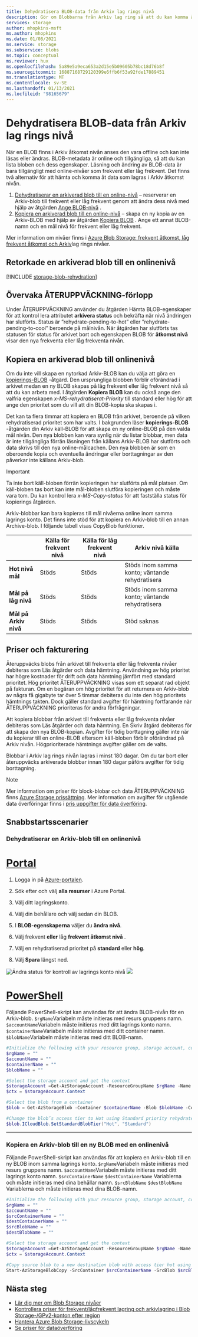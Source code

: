 ```yaml
---
title: Dehydratisera BLOB-data från Arkiv lag rings nivå
description: Gör om Blobbarna från Arkiv lag ring så att du kan komma åt BLOB-data. Kopiera en arkiverad blob till en onlinenivå.
services: storage
author: mhopkins-msft
ms.author: mhopkins
ms.date: 01/08/2021
ms.service: storage
ms.subservice: blobs
ms.topic: conceptual
ms.reviewer: hux
ms.openlocfilehash: 5a89e5a9eca653a2d15e5b09605b78bc18d76b8f
ms.sourcegitcommit: 16887168729120399e6ffb6f53a92fde17889451
ms.translationtype: MT
ms.contentlocale: sv-SE
ms.lasthandoff: 01/13/2021
ms.locfileid: "98165679"
---
```

# <a name="rehydrate-blob-data-from-the-archive-tier"></a>Dehydratisera BLOB-data från Arkiv lag rings nivå

När en BLOB finns i Arkiv åtkomst nivån anses den vara offline och kan inte läsas eller ändras. BLOB-metadata är online och tillgängliga, så att du kan lista bloben och dess egenskaper. Läsning och ändring av BLOB-data är bara tillgängligt med online-nivåer som frekvent eller låg frekvent. Det finns två alternativ för att hämta och komma åt data som lagras i Arkiv åtkomst nivån.

1. [Dehydratiserar en arkiverad blob till en online-nivå](#rehydrate-an-archived-blob-to-an-online-tier) – reserverar en Arkiv-blob till frekvent eller låg frekvent genom att ändra dess nivå med hjälp av åtgärden [Ange BLOB-nivå](/rest/api/storageservices/set-blob-tier) .
2. [Kopiera en arkiverad blob till en online-nivå](#copy-an-archived-blob-to-an-online-tier) – skapa en ny kopia av en Arkiv-BLOB med hjälp av åtgärden [Kopiera BLOB](/rest/api/storageservices/copy-blob) . Ange ett annat BLOB-namn och en mål nivå för frekvent eller låg frekvent.

 Mer information om nivåer finns i [Azure Blob Storage: frekvent åtkomst, låg frekvent åtkomst och Arkiv](storage-blob-storage-tiers.md)lag rings nivåer.

## <a name="rehydrate-an-archived-blob-to-an-online-tier"></a>Retorkade en arkiverad blob till en onlinenivå

[!INCLUDE [storage-blob-rehydration](../../../includes/storage-blob-rehydrate-include.md)]

## <a name="monitor-rehydration-progress"></a>Övervaka ÅTERUPPVÄCKNING-förlopp

Under ÅTERUPPVÄCKNING använder du åtgärden Hämta BLOB-egenskaper för att kontrol lera attributet **arkivera status** och bekräfta när nivå ändringen har slutförts. Status är ”rehydrate-pending-to-hot” eller ”rehydrate-pending-to-cool” beroende på målnivån. När åtgärden har slutförts tas statusen för status för arkivet bort och egenskapen BLOB för **åtkomst nivå** visar den nya frekventa eller låg frekventa nivån.

## <a name="copy-an-archived-blob-to-an-online-tier"></a>Kopiera en arkiverad blob till onlinenivå

Om du inte vill skapa en nytorkad Arkiv-BLOB kan du välja att göra en [kopierings-BLOB](/rest/api/storageservices/copy-blob) -åtgärd. Den ursprungliga blobben förblir oförändrad i arkivet medan en ny BLOB skapas på låg frekvent eller låg frekvent nivå så att du kan arbeta med. I åtgärden **Kopiera BLOB** kan du också ange den valfria egenskapen *x-MS-rehydratiserat-Priority* till standard eller hög för att ange den prioritet som du vill att din BLOB-kopia ska skapas i.

Det kan ta flera timmar att kopiera en BLOB från arkivet, beroende på vilken rehydratiserad prioritet som har valts. I bakgrunden läser **kopierings-BLOB** -åtgärden din Arkiv käll-BLOB för att skapa en ny online-BLOB på den valda mål nivån. Den nya blobben kan vara synlig när du listar blobbar, men data är inte tillgängliga förrän läsningen från källans Arkiv-BLOB har slutförts och data skrivs till den nya online-målcachen. Den nya blobben är som en oberoende kopia och eventuella ändringar eller borttagningar av den påverkar inte källans Arkiv-blob.

> [!IMPORTANT]
> Ta inte bort käll-bloben förrän kopieringen har slutförts på mål platsen. Om käll-bloben tas bort kan inte mål-bloben slutföra kopieringen och måste vara tom. Du kan kontrol lera *x-MS-Copy-status* för att fastställa status för kopierings åtgärden.

Arkiv-blobbar kan bara kopieras till mål nivåerna online inom samma lagrings konto. Det finns inte stöd för att kopiera en Arkiv-blob till en annan Archive-blob. I följande tabell visas CopyBlob funktioner.

|                                           | **Källa för frekvent nivå**   | **Källa för låg frekvent nivå** | **Arkiv nivå källa**    |
| ----------------------------------------- | --------------------- | -------------------- | ------------------- |
| **Hot nivå mål**                  | Stöds             | Stöds            | Stöds inom samma konto; väntande rehydratisera               |
| **Mål på låg nivå**                 | Stöds             | Stöds            | Stöds inom samma konto; väntande rehydratisera               |
| **Mål på Arkiv nivå**              | Stöds             | Stöds            | Stöd saknas         |

## <a name="pricing-and-billing"></a>Priser och fakturering

Återuppväcks blobs från arkivet till frekventa eller låg frekventa nivåer debiteras som Läs åtgärder och data hämtning. Användning av hög prioritet har högre kostnader för drift och data hämtning jämfört med standard prioritet. Hög prioritet ÅTERUPPVÄCKNING visas som ett separat rad objekt på fakturan. Om en begäran om hög prioritet för att returnera en Arkiv-blob av några få gigabyte tar över 5 timmar debiteras du inte den hög prioritets hämtnings takten. Dock gäller standard avgifter för hämtning fortfarande när ÅTERUPPVÄCKNING prioriteras för andra förfrågningar.

Att kopiera blobbar från arkivet till frekventa eller låg frekventa nivåer debiteras som Läs åtgärder och data hämtning. En Skriv åtgärd debiteras för att skapa den nya BLOB-kopian. Avgifter för tidig borttagning gäller inte när du kopierar till en online-BLOB eftersom käll-bloben förblir oförändrad på Arkiv nivån. Högprioriterade hämtnings avgifter gäller om de valts.

Blobbar i Arkiv lag rings nivån lagras i minst 180 dagar. Om du tar bort eller återuppväcks arkiverade blobbar innan 180 dagar påförs avgifter för tidig borttagning.

> [!NOTE]
> Mer information om priser för block-blobar och data ÅTERUPPVÄCKNING finns [Azure Storage prissättning](https://azure.microsoft.com/pricing/details/storage/blobs/). Mer information om avgifter för utgående data överföringar finns i [pris uppgifter för data överföring](https://azure.microsoft.com/pricing/details/data-transfers/).

## <a name="quickstart-scenarios"></a>Snabbstartsscenarier

### <a name="rehydrate-an-archive-blob-to-an-online-tier"></a>Dehydratiserar en Arkiv-blob till en onlinenivå
# <a name="portal"></a>[Portal](#tab/azure-portal)
1. Logga in på [Azure-portalen](https://portal.azure.com).

1. Sök efter och välj **alla resurser** i Azure Portal.

1. Välj ditt lagringskonto.

1. Välj din behållare och välj sedan din BLOB.

1. I **BLOB-egenskaperna** väljer du **ändra nivå**.

1. Välj frekvent **eller** låg **frekvent åtkomst nivå** . 

1. Välj en rehydratiserad prioritet på **standard** eller **hög**.

1. Välj **Spara** längst ned.

![Ändra ](media/storage-tiers/blob-access-tier.png)
 status för kontroll av lagrings konto nivå ![](media/storage-tiers/rehydrate-status.png)

# <a name="powershell"></a>[PowerShell](#tab/azure-powershell)
Följande PowerShell-skript kan användas för att ändra BLOB-nivån för en Arkiv-blob. `$rgName`Variabeln måste initieras med resurs gruppens namn. `$accountName`Variabeln måste initieras med ditt lagrings konto namn. `$containerName`Variabeln måste initieras med ditt container namn. `$blobName`Variabeln måste initieras med ditt BLOB-namn. 
```powershell
#Initialize the following with your resource group, storage account, container, and blob names
$rgName = ""
$accountName = ""
$containerName = ""
$blobName = ""

#Select the storage account and get the context
$storageAccount =Get-AzStorageAccount -ResourceGroupName $rgName -Name $accountName
$ctx = $storageAccount.Context

#Select the blob from a container
$blob = Get-AzStorageBlob -Container $containerName -Blob $blobName -Context $ctx

#Change the blob’s access tier to Hot using Standard priority rehydrate
$blob.ICloudBlob.SetStandardBlobTier("Hot", "Standard")
```
---

### <a name="copy-an-archive-blob-to-a-new-blob-with-an-online-tier"></a>Kopiera en Arkiv-blob till en ny BLOB med en onlinenivå
Följande PowerShell-skript kan användas för att kopiera en Arkiv-blob till en ny BLOB inom samma lagrings konto. `$rgName`Variabeln måste initieras med resurs gruppens namn. `$accountName`Variabeln måste initieras med ditt lagrings konto namn. `$srcContainerName` `$destContainerName` Variablerna och måste initieras med dina behållar namn. `$srcBlobName` `$destBlobName` Variablerna och måste initieras med dina BLOB-namn. 
```powershell
#Initialize the following with your resource group, storage account, container, and blob names
$rgName = ""
$accountName = ""
$srcContainerName = ""
$destContainerName = ""
$srcBlobName = ""
$destBlobName = ""

#Select the storage account and get the context
$storageAccount =Get-AzStorageAccount -ResourceGroupName $rgName -Name $accountName
$ctx = $storageAccount.Context

#Copy source blob to a new destination blob with access tier hot using standard rehydrate priority
Start-AzStorageBlobCopy -SrcContainer $srcContainerName -SrcBlob $srcBlobName -DestContainer $destContainerName -DestBlob $destBlobName -StandardBlobTier Hot -RehydratePriority Standard -Context $ctx
```

## <a name="next-steps"></a>Nästa steg

* [Lär dig mer om Blob Storage nivåer](storage-blob-storage-tiers.md)
* [Kontrollera priser för frekvent/lågfrekvent lagring och arkivlagring i Blob Storage-/GPv2-konton efter region](https://azure.microsoft.com/pricing/details/storage/)
* [Hantera Azure Blob Storage-livscykeln](storage-lifecycle-management-concepts.md)
* [Se priser för dataöverföring](https://azure.microsoft.com/pricing/details/data-transfers/)